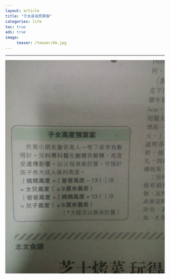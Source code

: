 ```yaml
---
layout: article
title: "子女身高预算案"
categories: life
toc: true
ads: true
image:
     teaser: /teaser/bk.jpg
---
```


---

![ss](/images/life/0201_4.jpg)